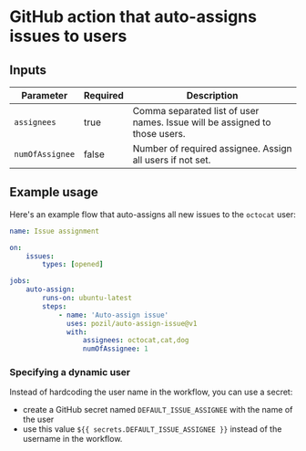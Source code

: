 # GitHub action that auto-assigns issues to users

## Inputs

| Parameter       | Required | Description                                                                |
| --------------- | -------- | -------------------------------------------------------------------------- |
| `assignees`     | true     | Comma separated list of user names. Issue will be assigned to those users. |
| `numOfAssignee` | false    | Number of required assignee. Assign all users if not set.                  |

## Example usage

Here's an example flow that auto-assigns all new issues to the `octocat` user:

```yml
name: Issue assignment

on:
    issues:
        types: [opened]

jobs:
    auto-assign:
        runs-on: ubuntu-latest
        steps:
            - name: 'Auto-assign issue'
              uses: pozil/auto-assign-issue@v1
              with:
                  assignees: octocat,cat,dog
                  numOfAssignee: 1
```

### Specifying a dynamic user

Instead of hardcoding the user name in the workflow, you can use a secret:

-   create a GitHub secret named `DEFAULT_ISSUE_ASSIGNEE` with the name of the user
-   use this value `${{ secrets.DEFAULT_ISSUE_ASSIGNEE }}` instead of the username in the workflow.
